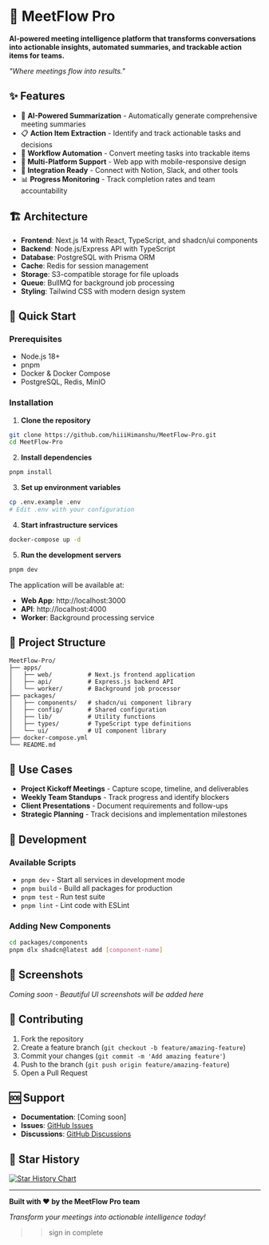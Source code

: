 # 🚀 MeetFlow Pro

**AI-powered meeting intelligence platform that transforms conversations into actionable insights, automated summaries, and trackable action items for teams.**

*"Where meetings flow into results."*

## ✨ Features

- 🤖 **AI-Powered Summarization** - Automatically generate comprehensive meeting summaries
- 📋 **Action Item Extraction** - Identify and track actionable tasks and decisions  
- 🔄 **Workflow Automation** - Convert meeting tasks into trackable items
- 📱 **Multi-Platform Support** - Web app with mobile-responsive design
- 🔗 **Integration Ready** - Connect with Notion, Slack, and other tools
- 📊 **Progress Monitoring** - Track completion rates and team accountability

## 🏗️ Architecture

- **Frontend**: Next.js 14 with React, TypeScript, and shadcn/ui components
- **Backend**: Node.js/Express API with TypeScript
- **Database**: PostgreSQL with Prisma ORM
- **Cache**: Redis for session management
- **Storage**: S3-compatible storage for file uploads
- **Queue**: BullMQ for background job processing
- **Styling**: Tailwind CSS with modern design system

## 🚀 Quick Start

### Prerequisites
- Node.js 18+ 
- pnpm
- Docker & Docker Compose
- PostgreSQL, Redis, MinIO

### Installation

1. **Clone the repository**
```bash
git clone https://github.com/hiiiHimanshu/MeetFlow-Pro.git
cd MeetFlow-Pro
```

2. **Install dependencies**
```bash
pnpm install
```

3. **Set up environment variables**
```bash
cp .env.example .env
# Edit .env with your configuration
```

4. **Start infrastructure services**
```bash
docker-compose up -d
```

5. **Run the development servers**
```bash
pnpm dev
```

The application will be available at:
- **Web App**: http://localhost:3000
- **API**: http://localhost:4000
- **Worker**: Background processing service

## 📁 Project Structure

```
MeetFlow-Pro/
├── apps/
│   ├── web/          # Next.js frontend application
│   ├── api/          # Express.js backend API
│   └── worker/       # Background job processor
├── packages/
│   ├── components/   # shadcn/ui component library
│   ├── config/       # Shared configuration
│   ├── lib/          # Utility functions
│   ├── types/        # TypeScript type definitions
│   └── ui/           # UI component library
├── docker-compose.yml
└── README.md
```

## 🎯 Use Cases

- **Project Kickoff Meetings** - Capture scope, timeline, and deliverables
- **Weekly Team Standups** - Track progress and identify blockers
- **Client Presentations** - Document requirements and follow-ups
- **Strategic Planning** - Track decisions and implementation milestones

## 🔧 Development

### Available Scripts

- `pnpm dev` - Start all services in development mode
- `pnpm build` - Build all packages for production
- `pnpm test` - Run test suite
- `pnpm lint` - Lint code with ESLint

### Adding New Components

```bash
cd packages/components
pnpm dlx shadcn@latest add [component-name]
```

## 📱 Screenshots

*Coming soon - Beautiful UI screenshots will be added here*

## 🤝 Contributing

1. Fork the repository
2. Create a feature branch (`git checkout -b feature/amazing-feature`)
3. Commit your changes (`git commit -m 'Add amazing feature'`)
4. Push to the branch (`git push origin feature/amazing-feature`)
5. Open a Pull Request



## 🆘 Support

- **Documentation**: [Coming soon]
- **Issues**: [GitHub Issues](https://github.com/hiiiHimanshu/MeetFlow-Pro/issues)
- **Discussions**: [GitHub Discussions](https://github.com/hiiiHimanshu/MeetFlow-Pro/discussions)

## 🌟 Star History

[![Star History Chart](https://api.star-history.com/svg?repos=hiiiHimanshu/MeetFlow-Pro&type=Date)](https://star-history.com/#hiiiHimanshu/MeetFlow-Pro&Date)

---

**Built with ❤️ by the MeetFlow Pro team**

*Transform your meetings into actionable intelligence today!*
>> sign in complete
>> 
